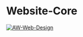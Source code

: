 # Website-Core

[![AW-Web-Design](https://circleci.com/gh/aw-web-design/website-core/tree/master.svg?style=svg)](https://app.circleci.com/pipelines/github/AW-Web-Design/Website-Core)
